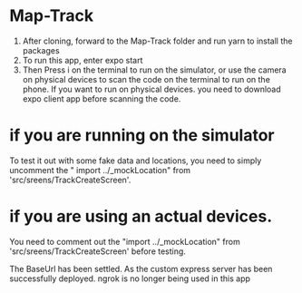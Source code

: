 # Map-Track

1. After cloning, forward to the Map-Track folder and run yarn to install the packages
2. To run this app, enter expo start
3. Then Press i on the terminal to run on the simulator, or use the camera on physical devices to scan the code on the terminal to run on the phone. If you want to run on physical devices. you need to download expo client app before scanning the code.

# if you are running on the simulator

To test it out with some fake data and locations, you need to simply uncomment the " import ../\_mockLocation" from 'src/sreens/TrackCreateScreen'.

# if you are using an actual devices.

You need to comment out the "import ../\_mockLocation" from 'src/sreens/TrackCreateScreen' before testing.

The BaseUrl has been settled. As the custom express server has been successfully deployed. ngrok is no longer being used in this app
